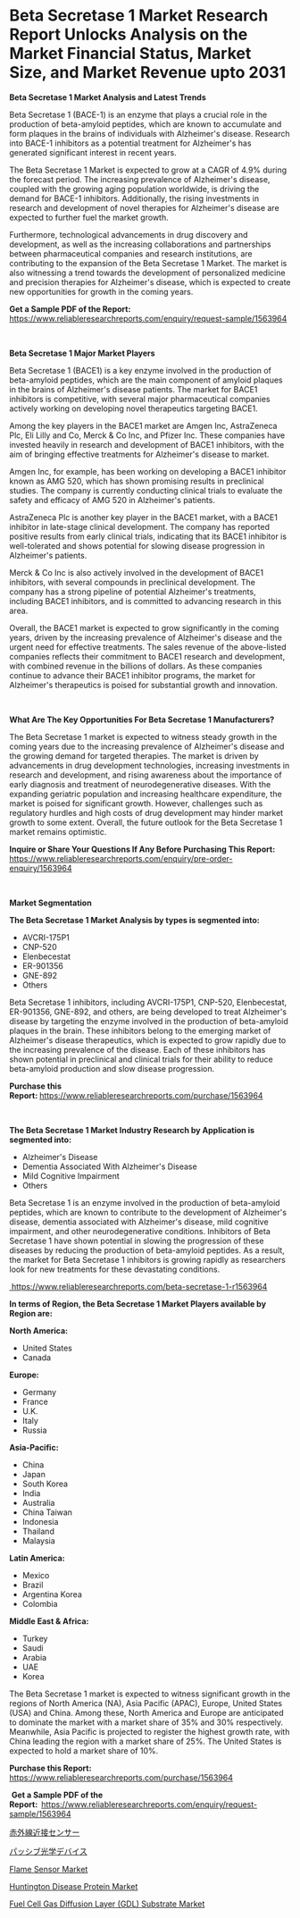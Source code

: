 <p><h1>Beta Secretase 1 Market Research Report Unlocks Analysis on the Market Financial Status, Market Size, and Market Revenue upto 2031</h1></p><p><strong>Beta Secretase 1 Market Analysis and Latest Trends</strong></p>
<p><p>Beta Secretase 1 (BACE-1) is an enzyme that plays a crucial role in the production of beta-amyloid peptides, which are known to accumulate and form plaques in the brains of individuals with Alzheimer's disease. Research into BACE-1 inhibitors as a potential treatment for Alzheimer's has generated significant interest in recent years.</p><p>The Beta Secretase 1 Market is expected to grow at a CAGR of 4.9% during the forecast period. The increasing prevalence of Alzheimer's disease, coupled with the growing aging population worldwide, is driving the demand for BACE-1 inhibitors. Additionally, the rising investments in research and development of novel therapies for Alzheimer's disease are expected to further fuel the market growth.</p><p>Furthermore, technological advancements in drug discovery and development, as well as the increasing collaborations and partnerships between pharmaceutical companies and research institutions, are contributing to the expansion of the Beta Secretase 1 Market. The market is also witnessing a trend towards the development of personalized medicine and precision therapies for Alzheimer's disease, which is expected to create new opportunities for growth in the coming years.</p></p>
<p><strong>Get a Sample PDF of the Report:&nbsp;</strong> <a href="https://www.reliableresearchreports.com/enquiry/request-sample/1563964">https://www.reliableresearchreports.com/enquiry/request-sample/1563964</a></p>
<p>&nbsp;</p>
<p><strong>Beta Secretase 1 Major Market Players</strong></p>
<p><p>Beta Secretase 1 (BACE1) is a key enzyme involved in the production of beta-amyloid peptides, which are the main component of amyloid plaques in the brains of Alzheimer's disease patients. The market for BACE1 inhibitors is competitive, with several major pharmaceutical companies actively working on developing novel therapeutics targeting BACE1.</p><p>Among the key players in the BACE1 market are Amgen Inc, AstraZeneca Plc, Eli Lilly and Co, Merck & Co Inc, and Pfizer Inc. These companies have invested heavily in research and development of BACE1 inhibitors, with the aim of bringing effective treatments for Alzheimer's disease to market.</p><p>Amgen Inc, for example, has been working on developing a BACE1 inhibitor known as AMG 520, which has shown promising results in preclinical studies. The company is currently conducting clinical trials to evaluate the safety and efficacy of AMG 520 in Alzheimer's patients.</p><p>AstraZeneca Plc is another key player in the BACE1 market, with a BACE1 inhibitor in late-stage clinical development. The company has reported positive results from early clinical trials, indicating that its BACE1 inhibitor is well-tolerated and shows potential for slowing disease progression in Alzheimer's patients.</p><p>Merck & Co Inc is also actively involved in the development of BACE1 inhibitors, with several compounds in preclinical development. The company has a strong pipeline of potential Alzheimer's treatments, including BACE1 inhibitors, and is committed to advancing research in this area.</p><p>Overall, the BACE1 market is expected to grow significantly in the coming years, driven by the increasing prevalence of Alzheimer's disease and the urgent need for effective treatments. The sales revenue of the above-listed companies reflects their commitment to BACE1 research and development, with combined revenue in the billions of dollars. As these companies continue to advance their BACE1 inhibitor programs, the market for Alzheimer's therapeutics is poised for substantial growth and innovation.</p></p>
<p>&nbsp;</p>
<p><strong>What Are The Key Opportunities For Beta Secretase 1 Manufacturers?</strong></p>
<p><p>The Beta Secretase 1 market is expected to witness steady growth in the coming years due to the increasing prevalence of Alzheimer's disease and the growing demand for targeted therapies. The market is driven by advancements in drug development technologies, increasing investments in research and development, and rising awareness about the importance of early diagnosis and treatment of neurodegenerative diseases. With the expanding geriatric population and increasing healthcare expenditure, the market is poised for significant growth. However, challenges such as regulatory hurdles and high costs of drug development may hinder market growth to some extent. Overall, the future outlook for the Beta Secretase 1 market remains optimistic.</p></p>
<p><strong>Inquire or Share Your Questions If Any Before Purchasing This Report:</strong> <a href="https://www.reliableresearchreports.com/enquiry/pre-order-enquiry/1563964">https://www.reliableresearchreports.com/enquiry/pre-order-enquiry/1563964</a></p>
<p>&nbsp;</p>
<p><strong>Market Segmentation</strong></p>
<p><strong>The Beta Secretase 1 Market Analysis by types is segmented into:</strong></p>
<p><ul><li>AVCRI-175P1</li><li>CNP-520</li><li>Elenbecestat</li><li>ER-901356</li><li>GNE-892</li><li>Others</li></ul></p>
<p><p>Beta Secretase 1 inhibitors, including AVCRI-175P1, CNP-520, Elenbecestat, ER-901356, GNE-892, and others, are being developed to treat Alzheimer's disease by targeting the enzyme involved in the production of beta-amyloid plaques in the brain. These inhibitors belong to the emerging market of Alzheimer's disease therapeutics, which is expected to grow rapidly due to the increasing prevalence of the disease. Each of these inhibitors has shown potential in preclinical and clinical trials for their ability to reduce beta-amyloid production and slow disease progression.</p></p>
<p><strong>Purchase this Report:&nbsp;</strong><a href="https://www.reliableresearchreports.com/purchase/1563964">https://www.reliableresearchreports.com/purchase/1563964</a></p>
<p>&nbsp;</p>
<p><strong>The Beta Secretase 1 Market Industry Research by Application is segmented into:</strong></p>
<p><ul><li>Alzheimer's Disease</li><li>Dementia Associated With Alzheimer's Disease</li><li>Mild Cognitive Impairment</li><li>Others</li></ul></p>
<p><p>Beta Secretase 1 is an enzyme involved in the production of beta-amyloid peptides, which are known to contribute to the development of Alzheimer's disease, dementia associated with Alzheimer's disease, mild cognitive impairment, and other neurodegenerative conditions. Inhibitors of Beta Secretase 1 have shown potential in slowing the progression of these diseases by reducing the production of beta-amyloid peptides. As a result, the market for Beta Secretase 1 inhibitors is growing rapidly as researchers look for new treatments for these devastating conditions.</p></p>
<p><a href="https://www.reliableresearchreports.com/beta-secretase-1-r1563964">&nbsp;https://www.reliableresearchreports.com/beta-secretase-1-r1563964</a></p>
<p><strong>In terms of Region, the Beta Secretase 1 Market Players available by Region are:</strong></p>
<p>
    <p> <strong> North America: </strong>
        <ul>
            <li>United States</li>
            <li>Canada</li>
        </ul>
        </p> 
    <p> <strong> Europe: </strong>
        <ul>
            <li>Germany</li>
            <li>France</li>
            <li>U.K.</li>
            <li>Italy</li>
            <li>Russia</li>
        </ul>
        </p> 
    <p> <strong> Asia-Pacific: </strong>
        <ul>
            <li>China</li>
            <li>Japan</li>
            <li>South Korea</li>
            <li>India</li>
            <li>Australia</li>
            <li>China Taiwan</li>
            <li>Indonesia</li>
            <li>Thailand</li>
            <li>Malaysia</li>
        </ul>
        </p> 
    <p> <strong> Latin America: </strong>
        <ul>
            <li>Mexico</li>
            <li>Brazil</li>
            <li>Argentina Korea</li>
            <li>Colombia</li>
        </ul>
        </p> 
    <p> <strong> Middle East & Africa: </strong>
        <ul>
            <li>Turkey</li>
            <li>Saudi</li>
            <li>Arabia</li>
            <li>UAE</li>
            <li>Korea</li>
        </ul>
    </p>
    </p>
<p><p>The Beta Secretase 1 market is expected to witness significant growth in the regions of North America (NA), Asia Pacific (APAC), Europe, United States (USA) and China. Among these, North America and Europe are anticipated to dominate the market with a market share of 35% and 30% respectively. Meanwhile, Asia Pacific is projected to register the highest growth rate, with China leading the region with a market share of 25%. The United States is expected to hold a market share of 10%.</p></p>
<p><strong>Purchase this Report: </strong><a href="https://www.reliableresearchreports.com/purchase/1563964">https://www.reliableresearchreports.com/purchase/1563964</a></p>
<p>&nbsp;<strong>Get a Sample PDF of the Report:&nbsp;&nbsp;</strong><a href="https://www.reliableresearchreports.com/enquiry/request-sample/1563964">https://www.reliableresearchreports.com/enquiry/request-sample/1563964</a></p>
<p><strong></strong></p>
<p><p><a href="https://github.com/Sophiaard2003/Market-Research-Report-List-1/blob/main/556332058373.md">赤外線近接センサー</a></p><p><a href="https://github.com/deonnorth8/Market-Research-Report-List-1/blob/main/379871358374.md">パッシブ光学デバイス</a></p><p><a href="https://www.linkedin.com/pulse/flame-sensor-market-analysis-sze-forecasted-period-from-wmetc">Flame Sensor Market</a></p><p><a href="https://github.com/MyrtisWest1/Market-Research-Report-List-1/blob/main/huntington-disease-protein-market.md">Huntington Disease Protein Market</a></p><p><a href="https://issuu.com/reportprime-2/docs/fuel-cell-gas-diffusion-layer-gdl-substrate-market">Fuel Cell Gas Diffusion Layer (GDL) Substrate Market</a></p></p>